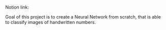 Notion link: 
<Insert here>

Goal of this project is to create a Neural Network from scratch, that is able to classify images of handwritten numbers.
